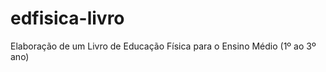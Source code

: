 edfisica-livro
==============

Elaboração de um Livro de Educação Física para o Ensino Médio (1º ao 3º ano)